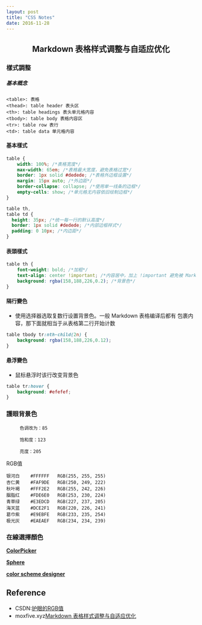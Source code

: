 ```yaml
---
layout: post
title: "CSS Notes"
date: 2016-11-28
---
```


## <center> Markdown 表格样式调整与自适应优化  </center>

### 樣式調整

##### 基本概念

```
<table>: 表格
<thead>: table header 表头区
<th>: table headings 表头单元格内容
<tbody>: table body 表格内容区
<tr>: table row 表行
<td>: table data 单元格内容
```
#### 基本樣式

```CSS
table {
    width: 100%; /*表格宽度*/
    max-width: 65em; /*表格最大宽度，避免表格过宽*/
    border: 1px solid #dedede; /*表格外边框设置*/
    margin: 15px auto; /*外边距*/
    border-collapse: collapse; /*使用单一线条的边框*/
    empty-cells: show; /*单元格无内容依旧绘制边框*/
}

table th,
table td {
  height: 35px; /*统一每一行的默认高度*/
  border: 1px solid #dedede; /*内部边框样式*/
  padding: 0 10px; /*内边距*/
}
```

#### 表頭樣式

```CSS
table th {
    font-weight: bold; /*加粗*/
    text-align: center !important; /*内容居中，加上 !important 避免被 Markdown 样式覆盖*/
    background: rgba(158,188,226,0.2); /*背景色*/
}
```

#### 隔行變色

 - 使用选择器选取复数行设置背景色。一般 Markdown 表格编译后都有 <tbody> 包裹内容，那下面就相当于从表格第二行开始计数

```css
table tbody tr:nth-child(2n) {
    background: rgba(158,188,226,0.12); 
}
```

#### 悬浮變色

 - 鼠标悬浮时该行改变背景色

```css
table tr:hover {
    background: #efefef; 
}
```


### 護眼背景色

```
     色调改为：85

     饱和度：123

     亮度：205
```

RGB值

```
银河白    #FFFFFF   RGB(255, 255, 255)
杏仁黄    #FAF9DE   RGB(250, 249, 222)
秋叶褐    #FFF2E2   RGB(255, 242, 226)
胭脂红    #FDE6E0   RGB(253, 230, 224)
青草绿    #E3EDCD   RGB(227, 237, 205)
海天蓝    #DCE2F1   RGB(220, 226, 241)
葛巾紫    #E9EBFE   RGB(233, 235, 254)
极光灰    #EAEAEF   RGB(234, 234, 239)
```

### 在線選擇顏色

[**ColorPicker**](http://www.colorpicker.com/)

[**Sphere**](https://galactic.ink/sphere/)

[**color scheme designer**](http://colorschemedesigner.com/)


## Reference

 - CSDN:[护眼的RGB值](http://blog.csdn.net/zhengqiqiqinqin/article/details/8175893)
 - moxfive.xyz[Markdown 表格样式调整与自适应优化](http://moxfive.xyz/2016/03/04/markdown-table-style/)
